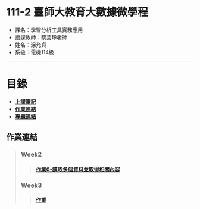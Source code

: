 # 111-2 臺師大教育大數據微學程
- 課名：學習分析工具實務應用
- 授課教師：蔡芸琤老師
- 姓名：涂允貞
- 系級：電機114級
***
# 目錄  

+ [**上課筆記**]()
+ [**作業連結**](https://github.com/yun0414/LAT/blob/main/README.md#%E4%BD%9C%E6%A5%AD%E9%80%A3%E7%B5%90)
+ [**專題連結**]()

## 作業連結
> ### Week2
>> #### [作業0-讀取多個資料並取得相關內容](https://github.com/yun0414/LAT/blob/main/FirstTest_week2.ipynb)
> ### Week3
>> #### [作業]()
